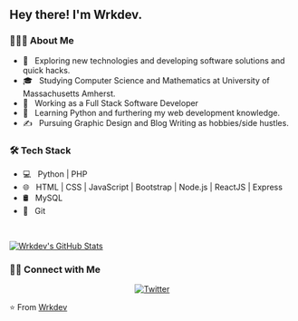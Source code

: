 <h2> Hey there! I'm Wrkdev.</h2>

<h3> 👨🏻‍💻 About Me </h3>

- 🤔 &nbsp; Exploring new technologies and developing software solutions and quick hacks.
- 🎓 &nbsp; Studying Computer Science and Mathematics at University of Massachusetts Amherst.
- 💼 &nbsp; Working as a Full Stack Software Developer
- 🌱 &nbsp; Learning Python and furthering my web development knowledge.
- ✍️ &nbsp; Pursuing Graphic Design and Blog Writing as hobbies/side hustles.

<h3>🛠 Tech Stack</h3>

- 💻 &nbsp; Python | PHP
- 🌐 &nbsp; HTML | CSS | JavaScript | Bootstrap | Node.js | ReactJS | Express
- 🛢 &nbsp; MySQL
- 🔧 &nbsp; Git

<br/>

[![Wrkdev's GitHub Stats](https://github-readme-stats.vercel.app/api?username=wrkdev&show_icons=true)](https://github.com/wrkdev)

<h3> 🤝🏻 Connect with Me </h3>

<p align="center">
<a href="https://twitter.com/wrkdev"><img alt="Twitter" src="https://img.shields.io/badge/Twitter?style=flat-square&logo=google-chrome"></a>
</p>

⭐️ From [Wrkdev](https://github.com/wrkdev)
